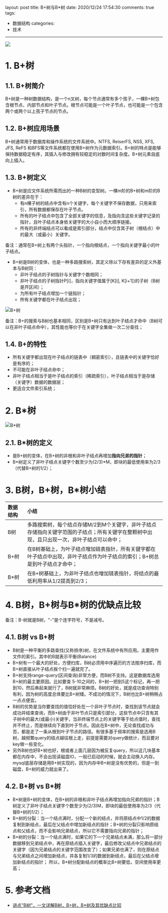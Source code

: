 layout: post
title: B+树与B*树
date: 2020/12/24 17:54:30
comments: true
tags:
- 数据结构
categories:
- 技术

---
<img src="../../../../uploads/BPlusTree1.jpg" class="full-image" />

# 1. B+树
## 1.1. B+树简介

B+树是一种树数据结构，是一个n叉树，每个节点通常有多个孩子，一棵B+树包含根节点、内部节点和叶子节点。根节点可能是一个叶子节点，也可能是一个包含两个或两个以上孩子节点的节点。

<!-- more -->

## 1.2. B+树应用场景

B+树通常用于数据库和操作系统的文件系统中。NTFS, ReiserFS, NSS, XFS, JFS, ReFS 和BFS等文件系统都在使用B+树作为元数据索引。B+树的特点是能够保持数据稳定有序，其插入与修改拥有较稳定的对数时间复杂度。B+树元素自底向上插入。

## 1.3. B+树定义

- B+树是应文件系统所需而出的一种B树的变型树。一棵m阶的B+树和m阶的B树的差异在于：
  - 有n棵子树的结点中含有n个关键字，每个关键字不保存数据，只用来索引，所有数据都保存在叶子节点。
  - 所有的叶子结点中包含了全部关键字的信息，及指向含这些关键字记录的指针，且叶子结点本身依关键字的大小自小而大顺序链接。
  - 所有的非终端结点可以看成是索引部分，结点中仅含其子树（根结点）中的最大（或最小）关键字。

备注：通常在B+树上有两个头指针，一个指向根结点，一个指向关键字最小的叶子结点。

- B+树是B树的变体，也是一种多路搜索树，其定义除以下存有差异的定义外基本与B树同：
  - 非叶子结点的子树指针与关键字个数相同；
  - 非叶子结点的子树指针P[i]，指向关键字值属于[K[i], K[i+1])的子树（B树是开区间）；
  - 为所有叶子结点增加一个链指针；
  - 所有关键字都在叶子结点出现；

![B+树](../../../../uploads/BPlusTree2.PNG)

备注：B+的搜索与B树也基本相同，区别是B+树只有达到叶子结点才命中（B树可以在非叶子结点命中），其性能也等价于在关键字全集做一次二分查找；

## 1.4. B+的特性

- 所有关键字都出现在叶子结点的链表中（稠密索引），且链表中的关键字恰好是有序的；
- 不可能在非叶子结点命中；
- 非叶子结点相当于是叶子结点的索引（稀疏索引），叶子结点相当于是存储（关键字）数据的数据层；
- 更适合文件索引系统；

# 2. B\*树

![B*树](../../../../uploads/BStartTree.PNG)

## 2.1. B\*树的定义

- 是B+树的变体，在B+树的非根和非叶子结点再增加**指向兄弟的指针**；
- B\*树定义了非叶子结点关键字个数至少为(2/3)\*M，即块的最低使用率为2/3（代替B+树的1/2）；


# 3. B树，B+树，B\*树小结

|数据结构|小结|
| :---- | :---- |
|B树|多路搜索树，每个结点存储M/2到M个关键字，非叶子结点存储指向关键字范围的子结点；所有关键字在整颗树中出现，且只出现一次，非叶子结点可以命中；|
|B+树|在B树基础上，为叶子结点增加链表指针，所有关键字都在叶子结点中出现，非叶子结点作为叶子结点的索引；B+树总是到叶子结点才命中；|
|B\*树|在B+树基础上，为非叶子结点也增加链表指针，将结点的最低利用率从1/2提高到2/3；|

# 4. B树，B+树与B\*树的优缺点比较

备注：B-树就是B树，"-"是个连字符号，不是减号。

## 4.1. B树 vs B+树

- B树是一种平衡的多路查找(又称排序)树，在文件系统中有所应用。主要用作文件的索引。其中的B就表示平衡(Balance)
- B+树有一个最大的好处，方便扫库，B树必须用中序遍历的方法按序扫库，而B+树直接从叶子结点挨个扫一遍就完了。
- B+树支持range-query(区间查询)非常方便，而B树不支持。这是数据库选用B+树的最主要原因。比如要查 5-10之间的，B+树一把到5这个标记，再一把到10，然后串起来就行了，B树就非常麻烦。B树的好处，就是成功查询特别有利，因为树的高度总体要比B+树矮。不成功的情况下，B树也比B+树稍稍占一点点便宜。
- B树的优势是当你要查找的值恰好处在一个非叶子节点时，查找到该节点就会成功并结束查询，而B+树由于非叶节点只是索引部分，这些节点中只含有其子树中的最大(或最小)关键字，当非终端节点上的关键字等于给点值时，查找并不终止，而是继续向下直到叶子节点。因此在B+树中，无论查找成功与否，都是走了一条从根到叶子节点的路径。有很多基于频率的搜索是选用B树，越频繁query的结点越往根上走，前提是需要对query做统计，而且要对key做一些变化。
- 另外B树也好B+树也好，根或者上面几层因为被反复query，所以这几块基本都在内存中，不会出现读磁盘IO，一般已启动的时候，就会主动换入内存。 mysql底层存储是用B+树实现的，因为内存中B+树是没有优势的，但是一到磁盘，B+树的威力就出来了。

## 4.2. B+树 vs B\*树

- B\*树是B+树的变体，在B+树的非根和非叶子结点再增加指向兄弟的指针；B树定义了非叶子结点关键字个数至少为(2/3)M，即块的最低使用率为2/3（代替B+树的1/2）；
- B+树的分裂：当一个结点满时，分配一个新的结点，并将原结点中1/2的数据复制到新结点，最后在父结点中增加新结点的指针；B+树的分裂只影响原结点和父结点，而不会影响兄弟结点，所以它不需要指向兄弟的指针；
- B\*树的分裂：当一个结点满时，如果它的下一个兄弟结点未满，那么将一部分数据移到兄弟结点中，再在原结点插入关键字，最后修改父结点中兄弟结点的关键字（因为兄弟结点的关键字范围改变了）；如果兄弟也满了，则在原结点与兄弟结点之间增加新结点，并各复制1/3的数据到新结点，最后在父结点增加新结点的指针； 所以，B\*树分配新结点的概率比B+树要低，空间使用率更高；

# 5. 参考文档
- [讲点"B树"，一文详解B树，B+树，B\*树及其优缺点比较](https://www.jianshu.com/p/7323130d351b)